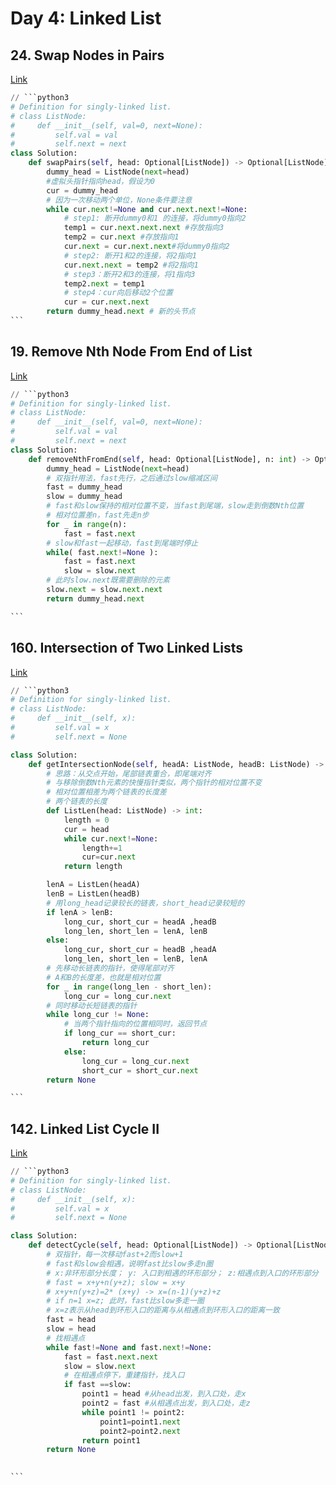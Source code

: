 # Day 4: Linked List

## 24. Swap Nodes in Pairs

[Link](https://leetcode.com/problems/swap-nodes-in-pairs/)

````python
// ```python3
# Definition for singly-linked list.
# class ListNode:
#     def __init__(self, val=0, next=None):
#         self.val = val
#         self.next = next
class Solution:
    def swapPairs(self, head: Optional[ListNode]) -> Optional[ListNode]:
        dummy_head = ListNode(next=head)
        #虚拟头指针指向head，假设为0
        cur = dummy_head
        # 因为一次移动两个单位，None条件要注意
        while cur.next!=None and cur.next.next!=None:
            # step1: 断开dummy0和1 的连接，将dummy0指向2
            temp1 = cur.next.next.next #存放指向3
            temp2 = cur.next #存放指向1
            cur.next = cur.next.next#将dummy0指向2
            # step2: 断开1和2的连接，将2指向1
            cur.next.next = temp2 #将2指向1
            # step3：断开2和3的连接，将1指向3
            temp2.next = temp1
            # step4：cur向后移动2个位置
            cur = cur.next.next
        return dummy_head.next # 新的头节点
```
````

## 19. Remove Nth Node From End of List

[Link](https://leetcode.com/problems/remove-nth-node-from-end-of-list/description/)

````python
// ```python3
# Definition for singly-linked list.
# class ListNode:
#     def __init__(self, val=0, next=None):
#         self.val = val
#         self.next = next
class Solution:
    def removeNthFromEnd(self, head: Optional[ListNode], n: int) -> Optional[ListNode]:
        dummy_head = ListNode(next=head)
        # 双指针用法，fast先行，之后通过slow缩减区间
        fast = dummy_head
        slow = dummy_head
        # fast和slow保持的相对位置不变，当fast到尾端，slow走到倒数Nth位置
        # 相对位置差n，fast先走n步
        for _ in range(n):
            fast = fast.next
        # slow和fast一起移动，fast到尾端时停止
        while( fast.next!=None ):
            fast = fast.next
            slow = slow.next
        # 此时slow.next既需要删除的元素
        slow.next = slow.next.next
        return dummy_head.next

```
````

## 160. Intersection of Two Linked Lists

[Link](https://leetcode.com/problems/intersection-of-two-linked-lists/)

````python
// ```python3
# Definition for singly-linked list.
# class ListNode:
#     def __init__(self, x):
#         self.val = x
#         self.next = None

class Solution:
    def getIntersectionNode(self, headA: ListNode, headB: ListNode) -> Optional[ListNode]:
        # 思路：从交点开始，尾部链表重合，即尾端对齐
        # 与移除倒数Nth元素的快慢指针类似，两个指针的相对位置不变
        # 相对位置相差为两个链表的长度差
        # 两个链表的长度
        def ListLen(head: ListNode) -> int:
            length = 0
            cur = head
            while cur.next!=None:
                length+=1
                cur=cur.next
            return length

        lenA = ListLen(headA)
        lenB = ListLen(headB)
        # 用long_head记录较长的链表，short_head记录较短的
        if lenA > lenB:
            long_cur, short_cur = headA ,headB 
            long_len, short_len = lenA, lenB
        else:
            long_cur, short_cur = headB ,headA 
            long_len, short_len = lenB, lenA
        # 先移动长链表的指针，使得尾部对齐
        # A和B的长度差，也就是相对位置
        for _ in range(long_len - short_len):
            long_cur = long_cur.next
        # 同时移动长短链表的指针
        while long_cur != None:
            # 当两个指针指向的位置相同时，返回节点
            if long_cur == short_cur:
                return long_cur
            else:
                long_cur = long_cur.next
                short_cur = short_cur.next
        return None

```
````

## 142. Linked List Cycle II

[Link](https://leetcode.com/problems/linked-list-cycle-ii/description/)

````python
// ```python3
# Definition for singly-linked list.
# class ListNode:
#     def __init__(self, x):
#         self.val = x
#         self.next = None

class Solution:
    def detectCycle(self, head: Optional[ListNode]) -> Optional[ListNode]:
        # 双指针，每一次移动fast+2而slow+1
        # fast和slow会相遇，说明fast比slow多走n圈
        # x:非环形部分长度； y: 入口到相遇的环形部分； z:相遇点到入口的环形部分
        # fast = x+y+n(y+z); slow = x+y
        # x+y+n(y+z)=2* (x+y) -> x=(n-1)(y+z)+z
        # if n=1 x=z; 此时，fast比slow多走一圈
        # x=z表示从head到环形入口的距离与从相遇点到环形入口的距离一致
        fast = head
        slow = head
        # 找相遇点
        while fast!=None and fast.next!=None:
            fast = fast.next.next
            slow = slow.next
            # 在相遇点停下，重建指针，找入口
            if fast ==slow:
                point1 = head #从head出发，到入口处，走x
                point2 = fast #从相遇点出发，到入口处，走z
                while point1 != point2:
                    point1=point1.next
                    point2=point2.next
                return point1
        return None

        
```
````
